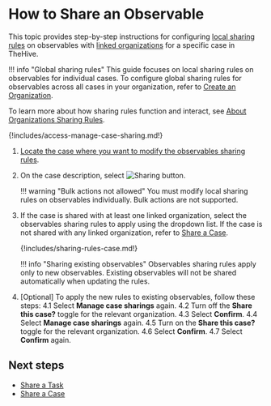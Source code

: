 # How to Share an Observable

This topic provides step-by-step instructions for configuring [local sharing rules](../../../administration/organizations/about-organizations-sharing-rules.md#local-sharing-rules) on observables with [linked organizations](../../../administration/organizations/link-an-organization.md) for a specific case in TheHive.

!!! info "Global sharing rules"
This guide focuses on local sharing rules on observables for individual cases. To configure global sharing rules for observables across all cases in your organization, refer to [Create an Organization](../../../administration/organizations/create-an-organization.md).

To learn more about how sharing rules function and interact, see [About Organizations Sharing Rules](../../../administration/organizations/about-organizations-sharing-rules.md).

{!includes/access-manage-case-sharing.md!}

1. [Locate the case where you want to modify the observables sharing rules](../../analyst-corner/cases/search-for-cases/find-a-case.md).

2. On the case description, select ![Sharing button](../../../../images/user-guides/analyst-corner/cases/sharing-button.png).

    !!! warning "Bulk actions not allowed"
        You must modify local sharing rules on observables individually. Bulk actions are not supported.

3. If the case is shared with at least one linked organization, select the observables sharing rules to apply using the dropdown list. If the case is not shared with any linked organization, refer to [Share a Case](share-a-case.md).

    {!includes/sharing-rules-case.md!}

    !!! info "Sharing existing observables"
    Observables sharing rules apply only to new observables. Existing observables will not be shared automatically when updating the rules.

4. [Optional] To apply the new rules to existing observables, follow these steps:
    4.1 Select **Manage case sharings** again.
    4.2 Turn off the **Share this case?** toggle for the relevant organization.
    4.3 Select **Confirm**.
    4.4 Select **Manage case sharings** again.
    4.5 Turn on the **Share this case?** toggle for the relevant organization.
    4.6 Select **Confirm**.
    4.7 Select **Confirm** again.

## Next steps

* [Share a Task](../tasks/share-a-task.md)
* [Share a Case](share-a-case.md)